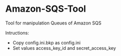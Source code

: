 Amazon-SQS-Tool
===============

Tool for manipulation Queues of Amazon SQS

Intructions:
- Copy config.ini.bkp as config.ini
- Set values access_key_id and secret_access_key
